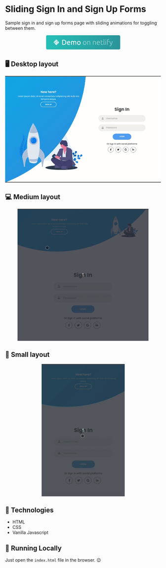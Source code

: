 # Sliding Sign In and Sign Up Forms

Sample sign in and sign up forms page with sliding animations for toggling between them.

<p align="center">
  <a href="https://sliding-forms-ruttmann.netlify.app/" target="_blank">
    <img alt="Demo on Netlify" src="docs/demo-netlify.png">
  </a>
</p>

## :desktop_computer: Desktop layout

<p align="center">
    <img alt="Desktop layout" src="docs/desktop-layout.gif">
</p>

## :computer: Medium layout

<p align="center">
    <img alt="Medium layout" src="docs/medium-layout.gif">
</p>

## :iphone: Small layout

<p align="center">
    <img alt="Small layout" src="docs/small-layout.gif">
</p>

## :rocket: Technologies

- HTML
- CSS
- Vanilla Javascript

## :runner: Running Locally

Just open the `index.html` file in the browser. :wink:
